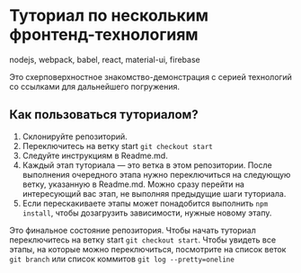 # Туториал по нескольким фронтенд-технологиям

nodejs, webpack, babel, react, material-ui, firebase

Это схерповерхностное знакомство-демонстрация с серией технологий со ссылками для дальнейшего погружения.

## Как пользоваться туториалом?

1. Склонируйте репозиторий.
2. Переключитесь на ветку start `git checkout start`
3. Следуйте инструкциям в Readme.md.
4. Каждый этап туториала — это ветка в этом репозитории. После выполнения очередного этапа нужно переключиться на следующую ветку, указанную в Readme.md.
Можно сразу перейти на интересующий вас этап, не выполняя предыдущие шаги туториала.
5. Если перескакиваете этапы может понадобится выполнить `npm install`, чтобы дозагрузить зависимости, нужные новому этапу. 

Это финальное состояние репозитория. Чтобы начать туториал переключитесь на ветку start `git checkout start`.
Чтобы увидеть все этапы, на которые можно переключиться, посмотрите на список веток `git branch` или список коммитов `git log --pretty=oneline`